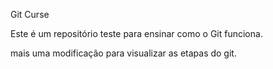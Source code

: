 Git Curse

Este é um repositório teste para ensinar como o Git funciona.

mais uma modificação para visualizar as etapas do git.